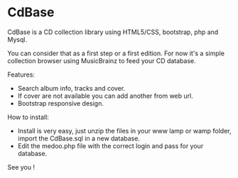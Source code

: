 # CdBase

CdBase is a CD collection library using HTML5/CSS, bootstrap, php and Mysql.

You can consider that as a first step or a first edition.
For now it's a simple collection browser using MusicBrainz to feed your CD database.

Features:
  - Search album info, tracks and cover.
  - If cover are not available you can add another from web url.
  - Bootstrap responsive design.

How to install:
  - Install is very easy, just unzip the files in your www lamp or wamp folder, import the CdBase.sql in a new database.
  - Edit the medoo.php file with the correct login and pass for your database.


See you !


